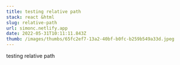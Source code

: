 ```yaml
---
title: testing relative path
stack: react &html
slug: relative-path
url: simonc.netlify.app
date: 2022-05-31T10:11:11.843Z
thumb: /images/thumbs/65fc2ef7-13a2-40bf-b0fc-b259b549a33d.jpeg
---
```

testing relative path